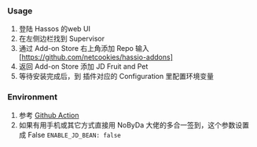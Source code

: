 ### Usage
1. 登陆 Hassos 的web UI
2. 在左侧边栏找到 Supervisor
3. 通过 Add-on Store 右上角添加 Repo 输入 [https://github.com/netcookies/hassio-addons]
4. 返回 Add-on Store 添加 JD Fruit and Pet
5. 等待安装完成后，到 插件对应的 Configuration 里配置环境变量

### Environment
1. 参考 [Github Action](https://github.com/lxk0301/scripts/blob/master/githubAction.md#%E4%B8%8B%E6%96%B9%E6%8F%90%E4%BE%9B%E4%BD%BF%E7%94%A8%E5%88%B0%E7%9A%84-secrets%E5%85%A8%E9%9B%86%E5%90%88)
2. 如果有用手机或其它方式直接用 NoByDa 大佬的多合一签到，这个参数设置成 False `ENABLE_JD_BEAN: false` 
